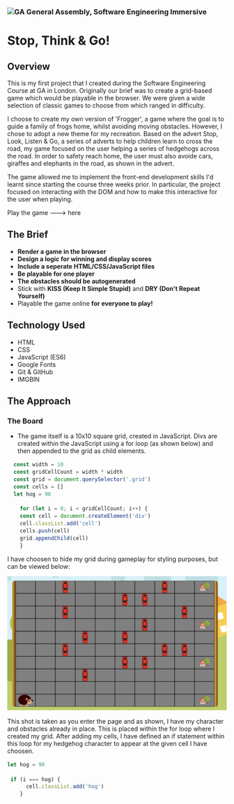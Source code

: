 ### ![GA](https://cloud.githubusercontent.com/assets/40461/8183776/469f976e-1432-11e5-8199-6ac91363302b.png) General Assembly, Software Engineering Immersive

# Stop, Think & Go!


## Overview 

This is my first project that I created during the Software Engineering Course at GA in London. Originally our brief was to create a grid-based game which would be playable in the browser. We were given a wide selection of classic games to choose from which ranged in difficulty. 

I choose to create my own version of 'Frogger', a game where the goal is to guide a family of frogs home, whilst avoiding moving obstacles. However, I chose to adopt a new theme for my recreation. Based on the advert Stop, Look, Listen & Go, a series of adverts to help children learn to cross the road, my game focused on the user helping a series of hedgehogs across the road. In order to safety reach home, the user must also avoide cars, giraffes and elephants in the road, as shown in the advert.

The game allowed me to implement the front-end development skills I'd learnt since starting the course three weeks prior. In particular, the project focused on interacting with the DOM and how to make this interactive for the user when playing. 

Play the game ---> here 

## The Brief 

- **Render a game in the browser**
- **Design a logic for winning and display scores**
- **Include a seperate HTML/CSS/JavaScript files**
- **Be playable for one player**
- **The obstacles should be autogenerated**
- Stick with **KISS (Keep It Simple Stupid)** and **DRY (Don't Repeat Yourself)**
- Playable the game online **for everyone to play!**


## Technology Used 

- HTML
- CSS
- JavaScript (ES6)
- Google Fonts
- Git & GitHub
- IMGBIN

## The Approach 

### The Board

- The game itself is a 10x10 square grid, created in JavaScript. Divs are created within the JavaScript using a for loop (as shown below) and then appended to the grid as child elements. 

```js 
  const width = 10
  const gridCellCount = width * width
  const grid = document.querySelector('.grid')
  const cells = []
  let hog = 90

    for (let i = 0; i < gridCellCount; i++) {
    const cell = document.createElement('div')
    cell.classList.add('cell')
    cells.push(cell)
    grid.appendChild(cell)
    }
  ```
I have choosen to hide my grid during gameplay for styling purposes, but can be viewed below:

![](/images/gridScreenshot.png)

This shot is taken as you enter the page and as shown, I have my character and obstacles already in place. This is placed within the for loop where I created my grid. After adding my cells, I have defined an if statement within this loop for my hedgehog character to appear at the given cell I have choosen. 

```js 
let hog = 90

 if (i === hog) {
      cell.classList.add('hog')
    }
  ```







